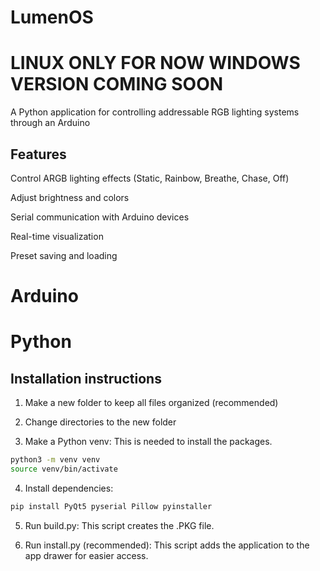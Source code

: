 # LumenOS
# LINUX ONLY FOR NOW WINDOWS VERSION COMING SOON
A Python application for controlling addressable RGB lighting systems through an Arduino

## Features
Control ARGB lighting effects (Static, Rainbow, Breathe, Chase, Off)

Adjust brightness and colors

Serial communication with Arduino devices

Real-time visualization

Preset saving and loading

# Arduino

# Python
## Installation instructions
1. Make a new folder to keep all files organized (recommended)

2. Change directories to the new folder

3. Make a Python venv:
This is needed to install the packages.
```bash
python3 -m venv venv
source venv/bin/activate
```
4. Install dependencies:
```bash
pip install PyQt5 pyserial Pillow pyinstaller
```
5. Run build.py:
This script creates the .PKG file.

6. Run install.py (recommended):
This script adds the application to the app drawer for easier access.
